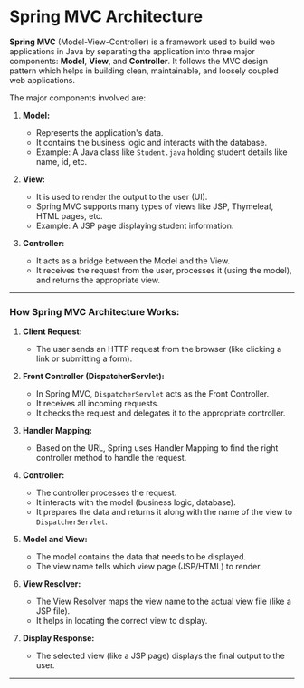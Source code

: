 # **Spring MVC Architecture** 


**Spring MVC** (Model-View-Controller) is a framework used to build web applications in Java by separating the application into three major components: **Model**, **View**, and **Controller**. It follows the MVC design pattern which helps in building clean, maintainable, and loosely coupled web applications.

The major components involved are:

1. **Model:** 
   - Represents the application's data.
   - It contains the business logic and interacts with the database.
   - Example: A Java class like `Student.java` holding student details like name, id, etc.

2. **View:** 
   - It is used to render the output to the user (UI).
   - Spring MVC supports many types of views like JSP, Thymeleaf, HTML pages, etc.
   - Example: A JSP page displaying student information.

3. **Controller:** 
   - It acts as a bridge between the Model and the View.
   - It receives the request from the user, processes it (using the model), and returns the appropriate view.

---

### **How Spring MVC Architecture Works:**

1. **Client Request:**
   - The user sends an HTTP request from the browser (like clicking a link or submitting a form).

2. **Front Controller (DispatcherServlet):**
   - In Spring MVC, `DispatcherServlet` acts as the Front Controller.
   - It receives all incoming requests.
   - It checks the request and delegates it to the appropriate controller.

3. **Handler Mapping:**
   - Based on the URL, Spring uses Handler Mapping to find the right controller method to handle the request.

4. **Controller:**
   - The controller processes the request.
   - It interacts with the model (business logic, database).
   - It prepares the data and returns it along with the name of the view to `DispatcherServlet`.

5. **Model and View:**
   - The model contains the data that needs to be displayed.
   - The view name tells which view page (JSP/HTML) to render.

6. **View Resolver:**
   - The View Resolver maps the view name to the actual view file (like a JSP file).
   - It helps in locating the correct view to display.

7. **Display Response:**
   - The selected view (like a JSP page) displays the final output to the user.

---





